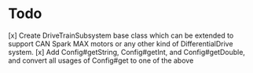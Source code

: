 # Todo

[x] Create DriveTrainSubsystem base class which can be extended to support CAN Spark MAX motors or any other kind of DifferentialDrive system.
[x] Add Config#getString, Config#getInt, and Config#getDouble, and convert all usages of Config#get to one of the above